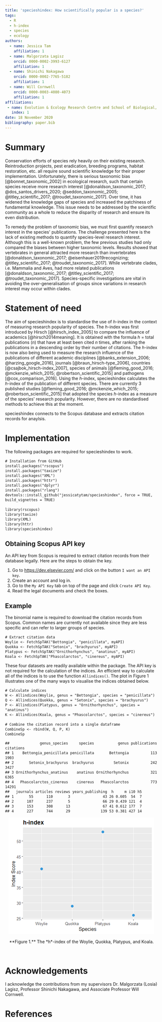 ```yaml
---
title: 'specieshindex: How scientifically popular is a species?'
tags:
  - R
  - h-index
  - species
  - ecology
authors:
  - name: Jessica Tam
    affiliation: 1
  - name: Malgorzata Lagisz
    orcid: 0000-0002-3993-6127
    affiliation: 1
  - name: Shinichi Nakagawa
    orcid: 0000-0002-7765-5182
    affiliation: 1
  - name: Will Cornwell
    orcid: 0000-0003-4080-4073
    affiliation: 1
affiliations:
 - name: Evolution & Ecology Research Centre and School of Biological, Earth and Environmental Sciences, University of New South Wales, Sydney, Australia
   index: 1
date: 18 November 2020
bibliography: paper.bib
---
```


# Summary

Conservation efforts of species rely heavily on their existing research. Reintroduction projects, pest eradication, breeding programs, habitat restoration, etc. all require sound scientific knowledge for their proper implementation. Unfortunately, there is serious taxonomic bias [@bonnet_taxonomic_2002] in ecological research, such that certain species receive more research interest [@donaldson_taxonomic_2017; @dos_santos_drivers_2020; @seddon_taxonomic_2005; @titley_scientific_2017; @troudet_taxonomic_2017]. Over time, it has widened the knowledge gaps of species and increased the patchiness of fundamental knowledge. This issue needs to be addressed by the scientific community as a whole to reduce the disparity of research and ensure its even distribution.

To remedy the problem of taxonomic bias, we must first quantify research interest in the species' publications. The challenge presented here is the lack of existing methods to quantify species-level research interest. Although this is a well-known problem, the few previous studies had only compared the biases between higher taxonomic levels. Results showed that vertebrates in general attracted more research than invertebrates [@donaldson_taxonomic_2017; @eisenhauer2019recognizing; @titley_scientific_2017; @troudet_taxonomic_2017]. While vertebrate clades, i.e. Mammalia and Aves, had more related publications [@donaldson_taxonomic_2017; @titley_scientific_2017; @troudet_taxonomic_2017]. Species-specific investigations are vital in avoiding the over-generalisation of groups since variations in research interest may occur within clades. 

# Statement of need

The aim of specieshindex is to standardise the use of *h*-index in the context of measuring research popularity of species. The *h*-index was first introduced by Hirsch [@hirsch_index_2005] to compare the influence of academics [@hirsch2014meaning]. It is obtained with the formula *h* = total publications (*n*) that have at least been cited *n* times, after ranking the publications in a descending order by their number of citations. The *h*-index is now also being used to measure the research influence of the publications of different academic disciplines [@banks_extension_2006; @harzing_google_2016], journals [@braun_hirsch-type_2006], countries [@csajbok_hirsch-index_2007], species of animals [@fleming_good_2016; @mckenzie_which_2015; @robertson_scientific_2015] and pathogens [@cox_comparison_2016]. Using the *h*-index, specieshindex calculates the *h*-index of the publication of different species. There are currently 3 published studies [@fleming_good_2016; @mckenzie_which_2015; @robertson_scientific_2015] that adopted the species *h*-index as a measure of the species' research popularity. However, there are no standardised methods to achieve this at the moment.

specieshindex connects to the Scopus database and extracts citation records for anaylsis. 

# Implementation

The following packages are required for specieshindex to work.
```{r}
# Installation from GitHub
install.packages("rscopus")
install.packages("taxize")
install.packages("XML")
install.packages("httr")
install.packages("dplyr")
install.packages("rlang")
devtools::install_github("jessicatytam/specieshindex", force = TRUE, build_vignettes = TRUE)

library(rscopus)
library(taxize)
library(XML)
library(httr)
library(specieshindex)
```

## Obtaining Scopus API key

An API key from Scopus is required to extract citation records from their database legally. Here are the steps to obtain the key.

1. Go to https://dev.elsevier.com/ and click on the button `I want an API key`.
2. Create an account and log in.
3. Go to the `My API Key` tab on top of the page and click `Create API Key`.
4. Read the legal documents and check the boxes. 

## Example

The binomial name is required to download the citation records from Scopus. Common names are currently not available since they are less specific and can refer to larger groups of species.

```{r}
# Extract citation data
Woylie <- FetchSpTAK("Bettongia", "penicillata", myAPI)
Quokka <- FetchSpTAK("Setonix", "brachyurus", myAPI)
Platypus <- FetchSpTAK("Ornithorhynchus", "anatinus", myAPI)
Koala <- FetchSpTAK("Phascolarctos", "cinereus", myAPI)
```

These four datasets are readily available within the package. The API key is not required for the calculation of the indices. An efficient way to calculate all of the indices is to use the function `Allindices()`. The plot in Figure 1 illustrates one of the many ways to visualise the indices obtained below.

```{r}
# Calculate indices
W <- Allindices(Woylie, genus = "Bettongia", species = "penicillata")
Q <- Allindices(Quokka, genus = "Setonix", species = "brachyurus")
P <- Allindices(Platypus, genus = "Ornithorhynchus", species = "anatinus")
K <- Allindices(Koala, genus = "Phascolarctos", species = "cinereus")

# Combine the citation record into a single dataframe
CombineSp <- rbind(W, Q, P, K)
CombineSp
```

    ##              genus_species     species           genus publications citations
    ## 1    Bettongia_penicillata penicillata       Bettongia          113      1903
    ## 2       Setonix_brachyurus  brachyurus         Setonix          242      3427
    ## 3 Ornithorhynchus_anatinus    anatinus Ornithorhynchus          321      6365
    ## 4   Phascolarctos_cinereus    cinereus   Phascolarctos          773     14291
    ##   journals articles reviews years_publishing  h     m i10 h5
    ## 1       55      110       3               43 26 0.605  54  7
    ## 2      107      237       5               66 29 0.439 121  4
    ## 3      153      308      13               67 41 0.612 177  7
    ## 4      227      744      29              139 53 0.381 427 14

<p align="center">
<img src="README_files/figure-gfm/unnamed-chunk-5-1.png" />
</p>
<p align="center">
**Figure 1.** The *h*-index of the Woylie, Quokka, Platypus, and Koala.
<p/>

<br>

# Acknowledgements

I acknowledge the contributions from my supervisors Dr. Malgorzata (Losia) Lagisz, Professor Shinichi Nakagawa, and Associate Professor Will Cornwell.

# References